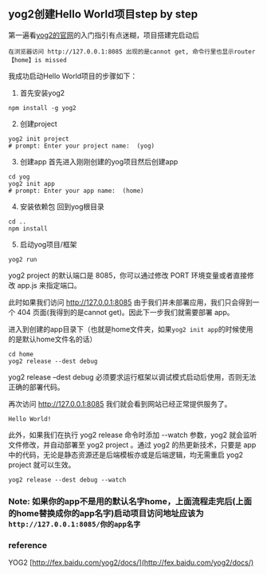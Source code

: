 ## yog2创建Hello World项目step by step

第一遍看[yog2的官网](http://fex.baidu.com/yog2/docs/)的入门指引有点迷糊，项目搭建完启动后
```
在浏览器访问 http://127.0.0.1:8085 出现的是cannot get, 命令行里也显示router【home】is missed 
```
我成功启动Hello World项目的步骤如下：

1. 首先安装yog2 
```
npm install -g yog2
```

2. 创建project 
```
yog2 init project
# prompt: Enter your project name:  (yog)
```

3. 创建app
首先进入刚刚创建的yog项目然后创建app
```
cd yog
yog2 init app
# prompt: Enter your app name:  (home)
```
4. 安装依赖包
回到yog根目录
```
cd ..
npm install
```

5. 启动yog项目/框架
```
yog2 run
```
yog2 project 的默认端口是 8085，你可以通过修改 PORT 环境变量或者直接修改 app.js 来指定端口。

此时如果我们访问 http://127.0.0.1:8085 由于我们并未部署应用，我们只会得到一个 404 页面(我得到的是cannot get)。因此下一步我们就需要部署 app。

进入到创建的app目录下（也就是home文件夹，如果`yog2 init app`的时候使用的是默认home文件名的话）
```
cd home
yog2 release --dest debug
```
yog2 release –dest debug 必须要求运行框架以调试模式启动后使用，否则无法正确的部署代码。

再次访问 http://127.0.0.1:8085 我们就会看到网站已经正常提供服务了。 
```
Hello World!
```

此外，如果我们在执行 yog2 release 命令时添加 --watch 参数，yog2 就会监听文件修改，并自动部署至 yog2 project 。通过 yog2 的热更新技术，只要是 app 中的代码，无论是静态资源还是后端模板亦或是后端逻辑，均无需重启 yog2 project 就可以生效。

```
yog2 release --dest debug --watch
```

### Note: 如果你的app不是用的默认名字home，上面流程走完后(上面的home替换成你的app名字)启动项目访问地址应该为`http://127.0.0.1:8085/你的app名字`


### reference 
YOG2 [http://fex.baidu.com/yog2/docs/](http://fex.baidu.com/yog2/docs/)
